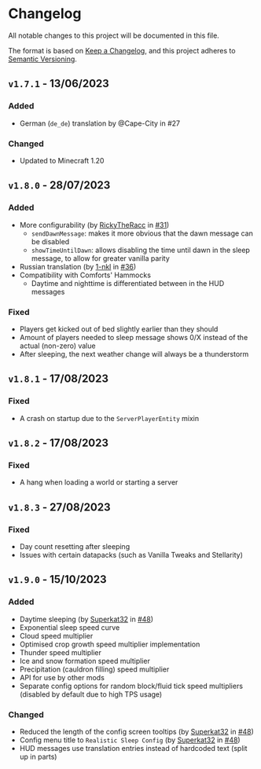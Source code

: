 # Changelog

All notable changes to this project will be documented in this file.

The format is based on [Keep a Changelog](https://keepachangelog.com/en/1.0.0/),
and this project adheres to [Semantic Versioning](https://semver.org/spec/v2.0.0.html).

## `v1.7.1` - 13/06/2023

### Added

- German (`de_de`) translation by @Cape-City in #27

### Changed

- Updated to Minecraft 1.20

## `v1.8.0` - 28/07/2023

### Added

- More configurability (by [RickyTheRacc](https://github.com/RickyTheRacc) in [#31](https://github.com/Steveplays28/realisticsleep/pull/31))
    - `sendDawnMessage`: makes it more obvious that the dawn message can be disabled
    - `showTimeUntilDawn`: allows disabling the time until dawn in the sleep message, to allow for greater vanilla parity
- Russian translation (by [1-nkl](https://github.com/1-nkl) in [#36](https://github.com/Steveplays28/realisticsleep/pull/36))
- Compatibility with Comforts' Hammocks
    - Daytime and nighttime is differentiated between in the HUD messages

### Fixed

- Players get kicked out of bed slightly earlier than they should
- Amount of players needed to sleep message shows 0/X instead of the actual (non-zero) value
- After sleeping, the next weather change will always be a thunderstorm

## `v1.8.1` - 17/08/2023

### Fixed

- A crash on startup due to the `ServerPlayerEntity` mixin

## `v1.8.2` - 17/08/2023

### Fixed

- A hang when loading a world or starting a server

## `v1.8.3` - 27/08/2023

### Fixed

- Day count resetting after sleeping
- Issues with certain datapacks (such as Vanilla Tweaks and Stellarity)

## `v1.9.0` - 15/10/2023

### Added

- Daytime sleeping (by [Superkat32](https://github.com/Superkat32) in [#48](https://github.com/Steveplays28/realisticsleep/pull/48))
- Exponential sleep speed curve
- Cloud speed multiplier
- Optimised crop growth speed multiplier implementation
- Thunder speed multiplier
- Ice and snow formation speed multiplier
- Precipitation (cauldron filling) speed multiplier
- API for use by other mods
- Separate config options for random block/fluid tick speed multipliers (disabled by default due to high TPS usage)

### Changed

- Reduced the length of the config screen tooltips (by [Superkat32](https://github.com/Superkat32)
  in [#48](https://github.com/Steveplays28/realisticsleep/pull/48))
- Config menu title to `Realistic Sleep Config` (by [Superkat32](https://github.com/Superkat32)
  in [#48](https://github.com/Steveplays28/realisticsleep/pull/48))
- HUD messages use translation entries instead of hardcoded text (split up in parts)
